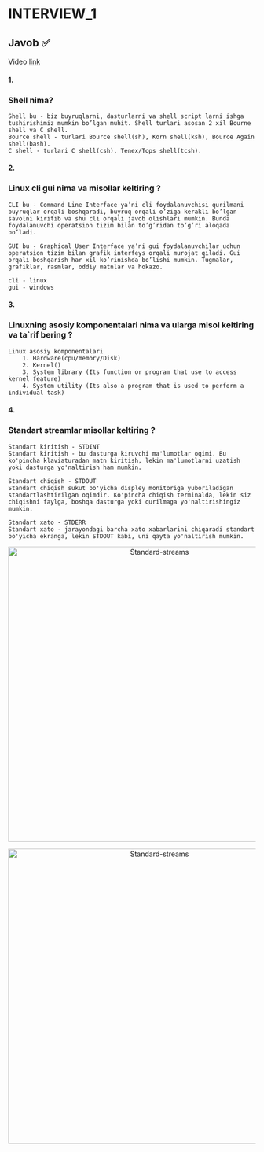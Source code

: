 # INTERVIEW_1 
## Javob ✅

Video [link](https://www.youtube.com/watch?v=3jzXlTw9Egw)

#### 1. 
### Shell nima?

```
Shell bu - biz buyruqlarni, dasturlarni va shell script larni ishga tushirishimiz mumkin bo’lgan muhit. Shell turlari asosan 2 xil Bourne shell va C shell.
Bource shell - turlari Bource shell(sh), Korn shell(ksh), Bource Again shell(bash).
C shell - turlari C shell(csh), Tenex/Tops shell(tcsh).
```
#### 2. 
### Linux cli gui nima va misollar keltiring ?
```
CLI bu - Command Line Interface ya’ni cli foydalanuvchisi qurilmani buyruqlar orqali boshqaradi, buyruq orqali o’ziga kerakli bo’lgan savolni kiritib va shu cli orqali javob olishlari mumkin. Bunda foydalanuvchi operatsion tizim bilan to’g’ridan to’g’ri aloqada bo’ladi.

GUI bu - Graphical User Interface ya’ni gui foydalanuvchilar uchun operatsion tizim bilan grafik interfeys orqali murojat qiladi. Gui orqali boshqarish har xil ko’rinishda bo’lishi mumkin. Tugmalar, grafiklar, rasmlar, oddiy matnlar va hokazo.

cli - linux
gui - windows
```

#### 3. 
### Linuxning asosiy komponentalari nima va ularga misol keltiring va ta`rif bering ?
```
Linux asosiy komponentalari
    1. Hardware(cpu/memory/Disk)
    2. Kernel()
    3. System library (Its function or program that use to access kernel feature)
    4. System utility (Its also a program that is used to perform a individual task)

```

#### 4. 
### Standart streamlar misollar keltiring ?
```
Standart kiritish - STDINT
Standart kiritish - bu dasturga kiruvchi ma'lumotlar oqimi. Bu ko'pincha klaviaturadan matn kiritish, lekin ma'lumotlarni uzatish yoki dasturga yo'naltirish ham mumkin.
```
```
Standart chiqish - STDOUT
Standart chiqish sukut bo'yicha displey monitoriga yuboriladigan standartlashtirilgan oqimdir. Ko'pincha chiqish terminalda, lekin siz chiqishni faylga, boshqa dasturga yoki qurilmaga yo'naltirishingiz mumkin.
```
```
Standart xato - STDERR
Standart xato - jarayondagi barcha xato xabarlarini chiqaradi standart bo'yicha ekranga, lekin STDOUT kabi, uni qayta yo'naltirish mumkin.
```
<p align="center">
  <img src="../../images/standard-streams.jpg" alt="Standard-streams" width="600px" />
</p>

<p align="center">
  <img src="../../images/stream-fd-table.png" alt="Standard-streams" width="600px" />
</p>